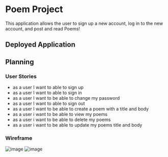 # Poem Project

This application allows the user to sign up a new account, log in to the new account, and post and read Poems!

## Deployed Application


## Planning

### User Stories

- as a user I want to able to sign up
- as a user I want to able to sign in
- as a user I want to be able to change my password
- as a user I want to able to sign out
- as a user I want to be able to create a poem with a title and body
- as a user i want to be able to view my poems
- as a user i want to be able to delete my poems
- as a user i want to be able to update my poems title and body

### Wireframe

![image](https://imgur.com/wioRpOz.png)
![image](https://imgur.com/MSAJrkX.jpeg)
